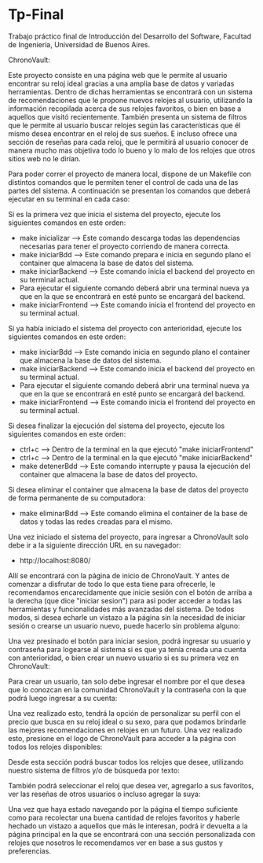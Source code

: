 # Tp-Final
Trabajo práctico final de Introducción del Desarrollo del Software, Facultad de Ingeniería, Universidad de Buenos Aires.

ChronoVault:

Este proyecto consiste en una página web que le permite al usuario encontrar su reloj ideal gracias a una amplia base de datos
y variadas herramientas. Dentro de dichas herramientas se encontrará con un sistema de recomendaciones que le propone nuevos relojes 
al usuario, utilizando la información recopilada acerca de sus relojes favoritos, o bien en base a aquellos que visitó recientemente. 
También presenta un sistema de filtros que le permite al usuario buscar relojes según las características que él mismo desea encontrar 
en el reloj de sus sueños. E incluso ofrece una sección de reseñas para cada reloj, que le permitirá al usuario conocer de manera 
mucho mas objetiva todo lo bueno y lo malo de los relojes que otros sitios web no le dirían.

Para poder correr el proyecto de manera local, dispone de un Makefile con distintos comandos que le permiten tener el control de cada
una de las partes del sistema. A continuación se presentan los comandos que deberá ejecutar en su terminal en cada caso:

Si es la primera vez que inicia el sistema del proyecto, ejecute los siguientes comandos en este orden:
 - make inicializar  --> Este comando descarga todas las dependencias necesarias para tener el proyecto corriendo de manera correcta.
 - make iniciarBdd  --> Este comando prepara e inicia en segundo plano el container que almacena la base de datos del sistema.
 - make iniciarBackend  --> Este comando inicia el backend del proyecto en su terminal actual.
 - Para ejecutar el siguiente comando deberá abrir una terminal nueva ya que en la que se encontrará en esté punto se encargará del backend.
 - make iniciarFrontend  --> Este comando inicia el frontend del proyecto en su terminal actual.

Si ya había iniciado el sistema del proyecto con anterioridad, ejecute los siguientes comandos en este orden:
 - make iniciarBdd  --> Este comando inicia en segundo plano el container que almacena la base de datos del sistema.
 - make iniciarBackend  --> Este comando inicia el backend del proyecto en su terminal actual.
 - Para ejecutar el siguiente comando deberá abrir una terminal nueva ya que en la que se encontrará en esté punto se encargará del backend.
 - make iniciarFrontend  --> Este comando inicia el frontend del proyecto en su terminal actual.

Si desea finalizar la ejecución del sistema del proyecto, ejecute los siguientes comandos en este orden:
 - ctrl+c --> Dentro de la terminal en la que ejecutó "make iniciarFrontend"
 - ctrl+c --> Dentro de la terminal en la que ejecutó "make iniciarBackend"
 - make detenerBdd --> Este comando interrupte y pausa la ejecución del container que almacena la base de datos del proyecto.

Si desea eliminar el container que almacena la base de datos del proyecto de forma permanente de su computadora:
 - make eliminarBdd  --> Este comando elimina el container de la base de datos y todas las redes creadas para el mismo.



Una vez iniciado el sistema del proyecto, para ingresar a ChronoVault solo debe ir a la siguiente dirección URL en su navegador:
 - http://localhost:8080/

Allí se encontrará con la página de inicio de ChronoVault. Y antes de comenzar a disfrutar de todo lo que esta tiene para ofrecerle, 
le recomendamos encarecidamente que inicie sesión con el botón de arriba a la derecha (que dice "iniciar sesion") para asi poder acceder 
a todas las herramientas y funcionalidades más avanzadas del sistema. De todos modos, si desea echarle un vistazo a la página sin la 
necesidad de iniciar sesión o crearse un usuario nuevo, puede hacerlo sin problema alguno:



Una vez presinado el botón para iniciar sesion, podrá ingresar su usuario y contraseña para logearse al sistema si es que ya tenía creada
una cuenta con anterioridad, o bien crear un nuevo usuario si es su primera vez en ChronoVault:


Para crear un usuario, tan solo debe ingresar el nombre por el que desea que lo conozcan en la comunidad ChronoVault y la contraseña con
la que podrá luego ingresar a su cuenta:


Una vez realizado esto, tendrá la opción de personalizar su perfil con el precio que busca en su reloj ideal o su sexo, para que podamos 
brindarle las mejores recomendaciones en relojes en un futuro. Una vez realizado esto, presione en el logo de ChronoVault para acceder a la 
página con todos los relojes disponibles:


Desde esta sección podrá buscar todos los relojes que desee, utilizando nuestro sistema de filtros y/o de búsqueda por texto:


También podrá seleccionar el reloj que desea ver, agregarlo a sus favoritos, ver las reseñas de otros usuarios o incluso agregar la suya:


Una vez que haya estado navegando por la página el tiempo suficiente como para recolectar una buena cantidad de relojes favoritos y haberle
hechado un vistazo a aquellos que más le interesan, podrá ir devuelta a la página principal en la que se encontrará con una sección personalizada
con relojes que nosotros le recomendamos ver en base a sus gustos y preferencias.












